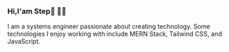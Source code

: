 ### Hi,I'am Step👋 🧑‍💻
I am a systems engineer passionate about creating technology. Some technologies I enjoy working with include MERN Stack, Tailwind CSS, and JavaScript.
